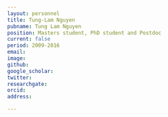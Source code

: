 ```yaml
---
layout: personnel
title: Tung-Lam Nguyen
pubname: Tung Lam Nguyen 
position: Masters student, PhD student and Postdoc
current: false
period: 2009-2016
email: 
image: 
github: 
google_scholar: 
twitter: 
researchgate: 
orcid: 
address: 

---
```

